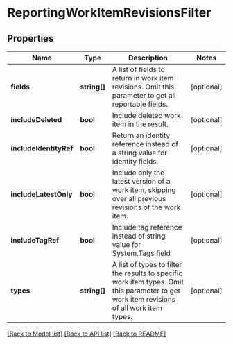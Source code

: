 # ReportingWorkItemRevisionsFilter

## Properties
Name | Type | Description | Notes
------------ | ------------- | ------------- | -------------
**fields** | **string[]** | A list of fields to return in work item revisions. Omit this parameter to get all reportable fields. | [optional] 
**includeDeleted** | **bool** | Include deleted work item in the result. | [optional] 
**includeIdentityRef** | **bool** | Return an identity reference instead of a string value for identity fields. | [optional] 
**includeLatestOnly** | **bool** | Include only the latest version of a work item, skipping over all previous revisions of the work item. | [optional] 
**includeTagRef** | **bool** | Include tag reference instead of string value for System.Tags field | [optional] 
**types** | **string[]** | A list of types to filter the results to specific work item types. Omit this parameter to get work item revisions of all work item types. | [optional] 

[[Back to Model list]](../README.md#documentation-for-models) [[Back to API list]](../README.md#documentation-for-api-endpoints) [[Back to README]](../README.md)


